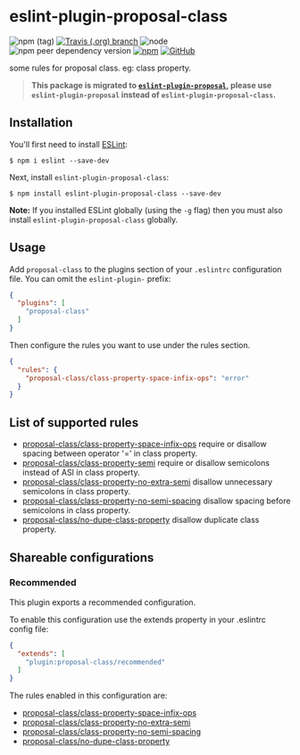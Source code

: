 # eslint-plugin-proposal-class

![npm (tag)](https://img.shields.io/npm/v/eslint-plugin-proposal-class/latest.svg)
[![Travis (.org) branch](https://img.shields.io/travis/peakchen90/eslint-plugin-proposal-class/master.svg)](https://travis-ci.org/peakchen90/eslint-plugin-proposal-class)
![node](https://img.shields.io/node/v/eslint-plugin-proposal-class.svg)
![npm peer dependency version](https://img.shields.io/npm/dependency-version/eslint-plugin-proposal-class/peer/eslint.svg)
[![npm](https://img.shields.io/npm/dt/eslint-plugin-proposal-class.svg)](https://www.npmjs.com/package/eslint-plugin-proposal-class)
[![GitHub](https://img.shields.io/github/license/mashape/apistatus.svg)](https://github.com/peakchen90/eslint-plugin-proposal-class/blob/master/LICENSE)


some rules for proposal class. eg: class property.


> **This package is migrated to [`eslint-plugin-proposal`](https://github.com/peakchen90/eslint-plugin-proposal), please use `eslint-plugin-proposal` instead of `eslint-plugin-proposal-class`.**



## Installation

You'll first need to install [ESLint](http://eslint.org):

```
$ npm i eslint --save-dev
```

Next, install `eslint-plugin-proposal-class`:

```
$ npm install eslint-plugin-proposal-class --save-dev
```

**Note:** If you installed ESLint globally (using the `-g` flag) then you must also install `eslint-plugin-proposal-class` globally.

## Usage

Add `proposal-class` to the plugins section of your `.eslintrc` configuration file. You can omit the `eslint-plugin-` prefix:

```json
{
  "plugins": [
    "proposal-class"
  ]
}
```


Then configure the rules you want to use under the rules section.

```json
{
  "rules": {
    "proposal-class/class-property-space-infix-ops": "error"
  }
}
```

## List of supported rules

* [proposal-class/class-property-space-infix-ops](./docs/rules/class-property-space-infix-ops.md) require or disallow spacing between operator '=' in class property.
* [proposal-class/class-property-semi](./docs/rules/class-property-semi.md) require or disallow semicolons instead of ASI in class property.
* [proposal-class/class-property-no-extra-semi](./docs/rules/class-property-no-extra-semi.md) disallow unnecessary semicolons in class property.
* [proposal-class/class-property-no-semi-spacing](./docs/rules/class-property-no-semi-spacing.md) disallow spacing before semicolons in class property.
* [proposal-class/no-dupe-class-property](./docs/rules/no-dupe-class-property.md) disallow duplicate class property.


## Shareable configurations

### Recommended
This plugin exports a recommended configuration.

To enable this configuration use the extends property in your .eslintrc config file:

```json
{
  "extends": [
    "plugin:proposal-class/recommended"
  ]
}
```

The rules enabled in this configuration are:

* [proposal-class/class-property-space-infix-ops](./docs/rules/class-property-space-infix-ops.md)
* [proposal-class/class-property-no-extra-semi](./docs/rules/class-property-no-extra-semi.md)
* [proposal-class/class-property-no-semi-spacing](./docs/rules/class-property-no-semi-spacing.md)
* [proposal-class/no-dupe-class-property](./docs/rules/no-dupe-class-property.md)


